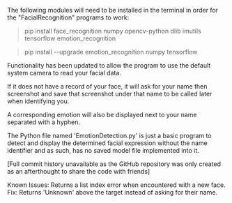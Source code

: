 The following modules will need to be installed in the terminal in order for the "FacialRecognition" programs to work:

>pip install face_recognition numpy opencv-python dlib imutils tensorflow emotion_recognition

>pip install --upgrade emotion_recognition numpy tensorflow

Functionality has been updated to allow the program to use the default system camera to read your facial data. 

If it does not have a record of your face, it will ask for your name then screenshot and save that screenshot under 
that name to be called later when identifying you.

A corresponding emotion will also be displayed next to your name separated with a hyphen.

The Python file named 'EmotionDetection.py' is just a basic program to detect and display the determined facial 
expression without the name identifier and as such, has no saved model file implemented into it.

[Full commit history unavailable as the GitHub repository was only created as an afterthought to share the code with friends]

Known Issues:
Returns a list index error when encountered with a new face.
    Fix: Returns 'Unknown' above the target instead of asking for their name.
